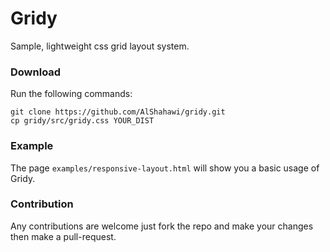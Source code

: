 # Gridy
Sample, lightweight css grid layout system.

### Download
Run the following commands:
```
git clone https://github.com/AlShahawi/gridy.git
cp gridy/src/gridy.css YOUR_DIST
```
### Example
The page `examples/responsive-layout.html` will show you a basic usage of Gridy.

### Contribution
Any contributions are welcome just fork the repo and make your changes then make a pull-request.

